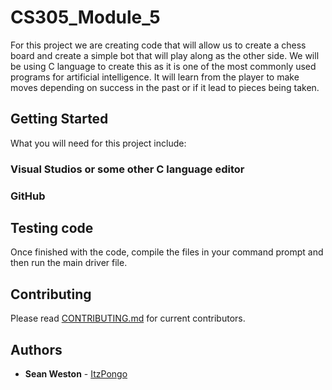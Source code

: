 # CS305_Module_5

For this project we are creating code that will allow us to create a chess board and create a simple bot that will play along as the other side. We will be using C language to create this as it is one of the most commonly used programs for artificial intelligence. It will learn from the player to make moves depending on success in the past or if it lead to pieces being taken.

## Getting Started

What you will need for this project include:

### Visual Studios or some other C language editor
### GitHub

## Testing code

Once finished with the code, compile the files in your command prompt and then run the main driver file.

## Contributing
Please read [CONTRIBUTING.md](CONTRIBUTING.md) for current contributors.

## Authors
* **Sean Weston** - [ItzPongo](https://github.com/ItzPongo)
